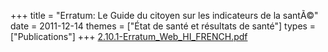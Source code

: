 +++
title = "Erratum: Le Guide du citoyen sur les indicateurs de la santÃ©"
date = 2011-12-14
themes = ["État de santé et résultats de santé"]
types = ["Publications"]
+++
[2.10.1-Erratum_Web_HI_FRENCH.pdf](/files/2.10.1-Erratum_Web_HI_FRENCH.pdf)

